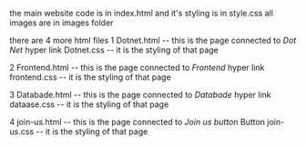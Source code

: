 the main website code is in index.html
and it's styling is in style.css
all images are in images folder

there are 4 more html files 
1 Dotnet.html -- this is the page connected to *Dot Net* hyper link
  Dotnet.css  -- it is the styling of that page

2 Frontend.html -- this is the page connected to *Frontend* hyper link
  frontend.css -- it is the styling of that page

3 Databade.html -- this is the page connected to *Databade* hyper link
  dataase.css -- it is the styling of that page

4 join-us.html  -- this is the page connected to *Join us button* Button
  join-us.css  -- it is the styling of that page
